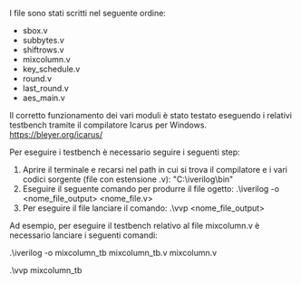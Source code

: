 I file sono stati scritti nel seguente ordine:
- sbox.v
- subbytes.v
- shiftrows.v
- mixcolumn.v
- key_schedule.v
- round.v
- last_round.v
- aes_main.v

Il corretto funzionamento dei vari moduli è stato testato eseguendo i relativi testbench tramite il compilatore Icarus per Windows.
https://bleyer.org/icarus/

Per eseguire i testbench è necessario seguire i seguenti step:
1) Aprire il terminale e recarsi nel path in cui si trova il compilatore e i vari codici sorgente (file con estensione .v): "C:\iverilog\bin"
2) Eseguire il seguente comando per produrre il file ogetto:
   .\iverilog -o <nome_file_output> <nome_file.v>
4) Per eseguire il file lanciare il comando:
   .\vvp <nome_file_output>

Ad esempio, per eseguire il testbench relativo al file mixcolumn.v è necessario lanciare i seguenti comandi:

.\iverilog -o mixcolumn_tb mixcolumn_tb.v mixcolumn.v

.\vvp mixcolumn_tb
